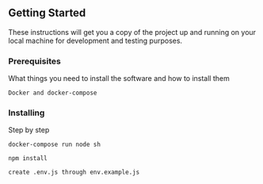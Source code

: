 ## Getting Started

These instructions will get you a copy of the project up and running on your local machine for development and testing purposes.

### Prerequisites

What things you need to install the software and how to install them

```
Docker and docker-compose
```

### Installing

Step by step

```
docker-compose run node sh
```

```
npm install
```

```
create .env.js through env.example.js
```

